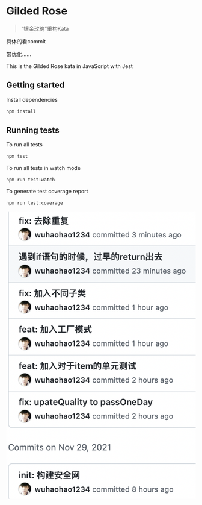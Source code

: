 # Gilded Rose

> “镶金玫瑰”重构Kata

具体的看commit

带优化......

This is the Gilded Rose kata in JavaScript with Jest

## Getting started

Install dependencies

```sh
npm install
```

## Running tests

To run all tests

```sh
npm test
```

To run all tests in watch mode

```sh
npm run test:watch
```

To generate test coverage report

```sh
npm run test:coverage
```
![](2021-11-30-02-47-27.png)